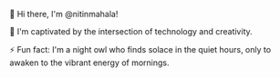 👋 Hi there, I'm @nitinmahala! 

👀 I'm captivated by the intersection of technology and creativity.



⚡ Fun fact: I'm a night owl who finds solace in the quiet hours, only to awaken to the vibrant energy of mornings. 

<!---
nitinmahala/nitinmahala is a ✨ special ✨ repository because its `README.md` (this file) appears on your GitHub profile.
You can click the Preview link to take a look at your changes.
--->
